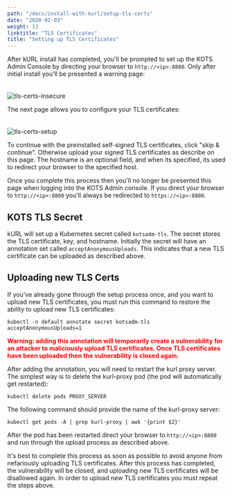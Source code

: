 ```yaml
---
path: "/docs/install-with-kurl/setup-tls-certs"
date: "2020-02-03"
weight: 13
linktitle: "TLS Certificates"
title: "Setting up TLS Certificates"
---
```


After kURL install has completed, you'll be prompted to set up the KOTS Admin Console by directing your browser to `http://<ip>:8800`.   Only after initial install you'll be presented a warning page:
<br><br><br>
![tls-certs-insecure](/tls-certs-insecure.png)


The next page allows you to configure your TLS certificates:
<br><br><br>
![tls-certs-setup](/tls-certs-setup.png)

To continue with the preinstalled self-signed TLS certificates, click "skip & continue".  Otherwise upload your signed TLS certificates as describe on this page.  The hostname is an optional field, and when its specified, its used to redirect your browser to the specified host. 

Once you complete this process then you'll no longer be presented this page when logging into the KOTS Admin console.  If you direct your browser to `http://<ip>:8800` you'll always be redirected to `https://<ip>:8800`.  
    
## KOTS TLS Secret

kURL will set up a Kubernetes secret called `kotsadm-tls`.  The secret stores the TLS certificate, key, and hostname.  Initially the secret will have an annotation set called `acceptAnonymousUploads`.  This indicates that a new TLS certificate can be uploaded as described above.  

## Uploading new TLS Certs

If you've already gone through the setup process once, and you want to upload new TLS certificates, you must run this command to restore the ability to upload new TLS certificates:

`kubectl -n default annotate secret kotsadm-tls acceptAnonymousUploads=1`

<span style="color:red">**Warning: adding this annotation will temporarily create a vulnerability for an attacker to maliciously upload TLS certificates.  Once TLS certificates have been uploaded then the vulnerability is closed again.**</span>

After adding the annotation, you will need to restart the kurl proxy server.  The simplest way is to delete the kurl-proxy pod (the pod will automatically get restarted): 

`kubectl delete pods PROXY_SERVER`

The following command should provide the name of the kurl-proxy server:

`kubectl get pods -A | grep kurl-proxy | awk '{print $2}'`

After the pod has been restarted direct your browser to `http://<ip>:8800` and run through the upload process as described above.  
    
It's best to complete this process as soon as possible to avoid anyone from nefariously uploading TLS certificates.  After this process has completed, the vulnerability will be closed, and uploading new TLS certificates will be disallowed again.  In order to upload new TLS certificates you must repeat the steps above. 
<br><br><br>
